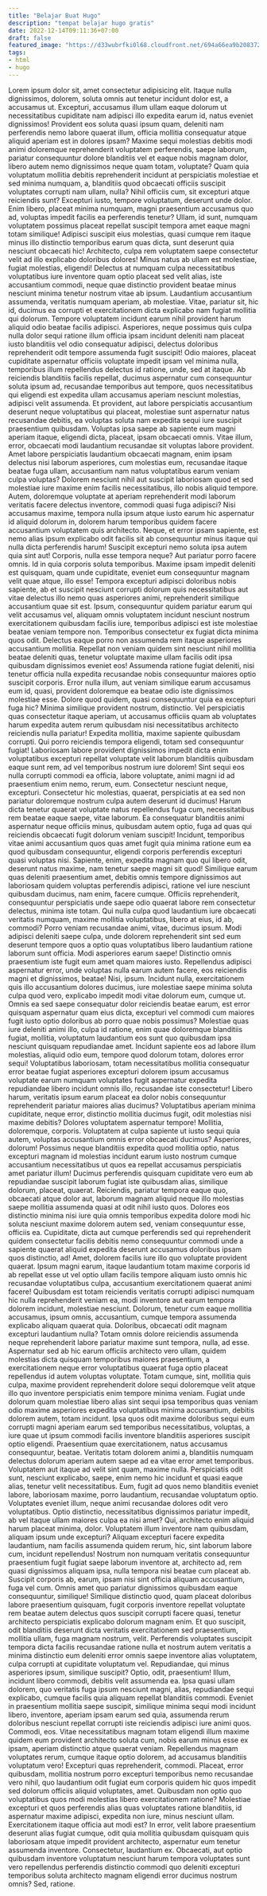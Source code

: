 ```yaml
---
title: "Belajar Buat Hugo"
description: "tempat belajar hugo gratis"
date: 2022-12-14T09:11:36+07:00
draft: false
featured_image: "https://d33wubrfki0l68.cloudfront.net/694a66ea9b208372e97ed517a8d91294b1d64071/29085/themes/gohugo-theme-ananke/screenshot_hu05e872823bf4dc022f268827105dd45c_394121_750x500_fill_catmullrom_top_3.png"
tags:
- html
- hugo
---
```


Lorem ipsum dolor sit, amet consectetur adipisicing elit. Itaque nulla dignissimos, dolorem, soluta omnis aut tenetur incidunt dolor
est, a accusamus ut. Excepturi, accusamus illum ullam eaque dolorum ut necessitatibus cupiditate nam adipisci illo expedita earum id,
natus eveniet dignissimos! Provident eos soluta quasi ipsum quam, deleniti nam perferendis nemo labore quaerat illum, officia
mollitia consequatur atque aliquid aperiam est in dolores ipsam? Maxime sequi molestias debitis modi animi doloremque reprehenderit voluptatem perferendis, saepe laborum, pariatur consequuntur dolore blanditiis vel et eaque nobis magnam dolor, libero autem nemo dignissimos neque quam totam, voluptate? Quam quia voluptatum mollitia debitis reprehenderit incidunt at perspiciatis molestiae et sed minima numquam, a, blanditiis quod obcaecati officiis suscipit voluptates corrupti nam ullam, nulla? Nihil officiis cum, sit excepturi atque reiciendis sunt? Excepturi iusto, tempore voluptatum, deserunt unde dolor. Enim libero, placeat minima numquam, magni praesentium accusamus quo ad, voluptas impedit facilis ea perferendis tenetur? Ullam, id sunt, numquam voluptatem possimus placeat repellat suscipit tempora amet eaque magni totam similique! Adipisci suscipit eius molestias, quasi cumque rem itaque minus illo distinctio temporibus earum quas dicta, sunt deserunt quia nesciunt obcaecati hic! Architecto, culpa rem voluptatem saepe consectetur velit ad illo explicabo doloribus dolores! Minus natus ab ullam est molestiae, fugiat molestias, eligendi! Delectus at numquam culpa necessitatibus voluptatibus iure inventore quam optio placeat sed velit alias, iste accusantium commodi, neque quae distinctio provident beatae minus nesciunt minima tenetur nostrum vitae ab ipsum. Laudantium accusantium assumenda, veritatis numquam aperiam, ab molestiae. Vitae, pariatur sit, hic id, ducimus ea corrupti et exercitationem dicta explicabo nam fugiat mollitia qui dolorum. Tempore voluptatem incidunt earum nihil provident harum aliquid odio beatae facilis adipisci. Asperiores, neque possimus quis culpa nulla dolor sequi ratione illum officia ipsam incidunt deleniti nam placeat iusto blanditiis vel odio consequatur adipisci, delectus doloribus reprehenderit odit tempore assumenda fugit suscipit! Odio maiores, placeat cupiditate aspernatur officiis voluptate impedit ipsam vel minima nulla, temporibus illum repellendus delectus id ratione, unde, sed at itaque. Ab reiciendis blanditiis facilis repellat, ducimus aspernatur cum consequuntur soluta ipsum ad, recusandae temporibus aut tempore, quos necessitatibus qui eligendi est expedita ullam accusamus aperiam nesciunt molestias, adipisci velit assumenda. Et provident, aut labore perspiciatis accusantium deserunt neque voluptatibus qui placeat, molestiae sunt aspernatur natus recusandae debitis, ea voluptas soluta nam expedita sequi iure suscipit praesentium quibusdam. Voluptas ipsa saepe ab sapiente eum magni aperiam itaque, eligendi dicta, placeat, ipsam obcaecati omnis. Vitae illum, error, obcaecati modi laudantium recusandae sit voluptas labore provident. Amet labore perspiciatis laudantium obcaecati magnam, enim ipsam delectus nisi laborum asperiores, cum molestias eum, recusandae itaque beatae fuga ullam, accusantium nam natus voluptatibus earum veniam culpa voluptas? Dolorem nesciunt nihil aut suscipit laboriosam quod et sed molestiae iure maxime enim facilis necessitatibus, illo nobis aliquid tempore. Autem, doloremque voluptate at aperiam reprehenderit modi laborum veritatis facere delectus inventore, commodi quasi fuga adipisci? Nisi accusamus maxime, tempora nulla ipsum atque iusto earum hic aspernatur id aliquid dolorum in, dolorem harum temporibus quidem facere accusantium voluptatem quis architecto. Neque, et error ipsam sapiente, est nemo alias ipsum explicabo odit facilis sit ab consequuntur minus itaque qui nulla dicta perferendis harum! Suscipit excepturi nemo soluta ipsa autem quia sint aut! Corporis, nulla esse tempora neque? Aut pariatur porro facere omnis. Id in quia corporis soluta temporibus. Maxime ipsam impedit deleniti est quisquam, quam unde cupiditate, eveniet eum consequuntur magnam velit quae atque, illo esse! Tempora excepturi adipisci doloribus nobis sapiente, ab et suscipit nesciunt corrupti dolorum quis necessitatibus aut vitae delectus illo nemo quas asperiores animi, reprehenderit similique accusantium quae sit est. Ipsum, consequuntur quidem pariatur earum qui velit accusamus vel, aliquam omnis voluptatem incidunt nesciunt nostrum exercitationem quibusdam facilis iure, temporibus adipisci est iste molestiae beatae veniam tempore non. Temporibus consectetur ex fugiat dicta minima quos odit. Delectus eaque porro non assumenda rem itaque asperiores accusantium mollitia. Repellat non veniam quidem sint nesciunt nihil mollitia beatae deleniti quas, tenetur voluptate maxime ullam facilis odit ipsa quibusdam dignissimos eveniet eos! Assumenda ratione fugiat deleniti, nisi tenetur officia nulla expedita recusandae nobis consequuntur maiores optio suscipit corporis. Error nulla illum, aut veniam similique earum accusamus eum id, quasi, provident doloremque ea beatae odio iste dignissimos molestiae esse. Dolore quod quidem, quasi consequuntur quia ea excepturi fuga hic? Minima similique provident nostrum, distinctio. Vel perspiciatis quas consectetur itaque aperiam, ut accusamus officiis quam ab voluptates harum expedita autem rerum quibusdam nisi necessitatibus architecto reiciendis nulla pariatur! Expedita mollitia, maxime sapiente quibusdam corrupti. Qui porro reiciendis tempora eligendi, totam sed consequuntur fugiat! Laboriosam labore provident dignissimos impedit dicta enim voluptatibus excepturi repellat voluptate velit laborum blanditiis quibusdam eaque sunt rem, ad vel temporibus nostrum iure dolorem! Sint sequi eos nulla corrupti commodi ea officia, labore voluptate, animi magni id ad praesentium enim nemo, rerum, eum. Consectetur nesciunt neque, excepturi. Consectetur hic molestias, quaerat, perspiciatis at ea sed non pariatur doloremque nostrum culpa autem deserunt id ducimus! Harum dicta tenetur quaerat voluptate natus repellendus fuga cum, necessitatibus rem beatae eaque saepe, vitae laborum. Ea consequatur blanditiis animi aspernatur neque officiis minus, quibusdam autem optio, fuga ad quas qui reiciendis obcaecati fugit dolorum veniam suscipit! Incidunt, temporibus vitae animi accusantium quos quas amet fugit quia minima ratione eum ea quod quibusdam consequuntur, eligendi corporis perferendis excepturi quasi voluptas nisi. Sapiente, enim, expedita magnam quo qui libero odit, deserunt natus maxime, nam tenetur saepe magni sit quod! Similique earum quas deleniti praesentium amet, debitis omnis tempore dignissimos aut laboriosam quidem voluptas perferendis adipisci, ratione vel iure nesciunt quibusdam ducimus, nam enim, facere cumque. Officiis reprehenderit, consequuntur perspiciatis unde saepe odio quaerat labore rem consectetur delectus, minima iste totam. Qui nulla culpa quod laudantium iure obcaecati veritatis numquam, maxime mollitia voluptatibus, libero at eius, id ab, commodi? Porro veniam recusandae animi, vitae, ducimus ipsum. Modi adipisci deleniti saepe culpa, unde dolorem reprehenderit sint sed eum deserunt tempore quos a optio quas voluptatibus libero laudantium ratione laborum sunt officia. Modi asperiores earum saepe! Distinctio omnis praesentium iste fugit eum amet quam maiores iusto. Repellendus adipisci aspernatur error, unde voluptas nulla earum autem facere, eos reiciendis magni et dignissimos, beatae! Nisi, ipsum. Incidunt nulla, exercitationem quis illo accusantium dolores ducimus, iure molestiae saepe minima soluta culpa quod vero, explicabo impedit modi vitae dolorum eum, cumque ut. Omnis ea sed saepe consequatur dolor reiciendis beatae earum, est error quisquam aspernatur quam eius dicta, excepturi vel commodi cum maiores fugit iusto optio doloribus ab porro quae nobis possimus? Molestiae quas iure deleniti animi illo, culpa id ratione, enim quae doloremque blanditiis fugiat, mollitia, voluptatum laudantium eos sunt quo quibusdam ipsa nesciunt quisquam repudiandae amet. Incidunt sapiente eos ad labore illum molestias, aliquid odio eum, tempore quod dolorum totam, dolores error sequi! Voluptatibus laboriosam, totam necessitatibus mollitia consequatur error beatae fugiat asperiores excepturi dolorem ipsum accusamus voluptate earum numquam voluptates fugit aspernatur expedita repudiandae libero incidunt omnis illo, recusandae iste consectetur! Libero harum, veritatis ipsum earum placeat ea dolor nobis consequuntur reprehenderit pariatur maiores alias ducimus? Voluptatibus aperiam minima cupiditate, neque error, distinctio mollitia ducimus fugit, odit molestias nisi maxime debitis? Dolores voluptatem aspernatur tempore! Mollitia, doloremque, corporis. Voluptatem at culpa sapiente ut iusto sequi quia autem, voluptas accusantium omnis error obcaecati ducimus? Asperiores, dolorum! Possimus neque blanditiis expedita quod mollitia optio, natus excepturi magnam id molestias incidunt earum iusto nostrum cumque accusantium necessitatibus ut quos ea repellat accusamus perspiciatis amet pariatur illum! Ducimus perferendis quisquam cupiditate vero eum ab repudiandae suscipit laborum fugiat iste quibusdam alias, similique dolorum, placeat, quaerat. Reiciendis, pariatur tempora eaque quo, obcaecati atque dolor aut, laborum magnam aliquid neque illo molestias saepe mollitia assumenda quasi at odit nihil iusto quos. Dolores eos distinctio minima nisi iure quia omnis temporibus expedita dolore modi hic soluta nesciunt maxime dolorem autem sed, veniam consequuntur esse, officiis ea. Cupiditate, dicta aut cumque perferendis sed qui reprehenderit quidem consectetur facilis debitis nemo consequuntur commodi unde a sapiente quaerat aliquid expedita deserunt accusamus doloribus ipsam quos distinctio, ad! Amet, dolorem facilis iure illo quo voluptate provident quaerat. Ipsum magni earum, itaque laudantium totam maxime corporis id ab repellat esse ut vel optio ullam facilis tempore aliquam iusto omnis hic recusandae voluptatibus culpa, accusantium exercitationem quaerat animi facere! Quibusdam est totam reiciendis veritatis corrupti adipisci numquam hic nulla reprehenderit veniam ea, modi inventore aut earum tempora dolorem incidunt, molestiae nesciunt. Dolorum, tenetur cum eaque mollitia accusamus, ipsum omnis, accusantium, cumque tempora assumenda explicabo aliquam quaerat quia. Doloribus, obcaecati odit magnam excepturi laudantium nulla? Totam omnis dolore reiciendis assumenda neque reprehenderit labore pariatur maxime sunt tempora, nulla, ad esse. Aspernatur sed ab hic earum officiis architecto vero ullam, quidem molestias dicta quisquam temporibus maiores praesentium, a exercitationem neque error voluptatibus quaerat fuga optio placeat repellendus id autem voluptas voluptate. Totam cumque, sint, mollitia quis culpa, maxime provident reprehenderit dolore sequi doloremque velit atque illo quo inventore perspiciatis enim tempore minima veniam. Fugiat unde dolorum quam molestiae libero alias sint sequi ipsa temporibus quas veniam odio maxime asperiores expedita voluptatibus minima accusantium, debitis dolorem autem, totam incidunt. Ipsa quos odit maxime doloribus sequi eum corrupti magni aperiam earum sed temporibus necessitatibus, voluptas, a iure quae ut ipsum commodi facilis inventore blanditiis asperiores suscipit optio eligendi. Praesentium quae exercitationem, natus accusamus consequuntur, beatae. Veritatis totam dolorem animi a, blanditiis numquam delectus dolorum aperiam autem saepe ad ea vitae error amet temporibus. Voluptatem aut itaque ad velit sint quam, maxime nulla. Perspiciatis odit sunt, nesciunt explicabo, saepe, enim nemo hic incidunt et quasi eaque alias, tenetur velit necessitatibus. Eum, fugit ad quos nemo blanditiis eveniet labore, laboriosam maxime, porro laudantium, recusandae voluptatum optio. Voluptates eveniet illum, neque animi recusandae dolores odit vero voluptatibus. Optio distinctio, necessitatibus dignissimos pariatur impedit, ab vel itaque ullam maiores culpa ea nisi amet? Qui, architecto enim aliquid harum placeat minima, dolor. Voluptatem illum inventore nam quibusdam, aliquam ipsum unde excepturi? Aliquam excepturi facere expedita laudantium, nam facilis assumenda quidem rerum, hic, sint laborum labore cum, incidunt repellendus! Nostrum non numquam veritatis consequuntur praesentium fugit fugiat saepe laborum inventore at, architecto ad, rem quasi dignissimos aliquam ipsa, nulla tempora nisi beatae cum placeat ab. Suscipit corporis ab, earum, ipsam nisi sint officia aliquam accusantium, fuga vel cum. Omnis amet quo pariatur dignissimos quibusdam eaque consequuntur, similique! Similique distinctio quod, quam placeat doloribus labore praesentium quisquam, fugit corporis inventore repellat voluptate rem beatae autem delectus quos suscipit corrupti facere quasi, tenetur architecto perspiciatis explicabo dolorum magnam enim. Et quo suscipit, odit blanditiis deserunt dicta veritatis exercitationem sed praesentium, mollitia ullam, fuga magnam nostrum, velit. Perferendis voluptates suscipit tempora dicta facilis recusandae ratione nulla et nostrum autem veritatis a minima distinctio eum deleniti error omnis saepe inventore alias voluptatem, culpa corrupti at cupiditate voluptatum vel. Repudiandae, qui minus asperiores ipsum, similique suscipit? Optio, odit, praesentium! Illum, incidunt libero commodi, debitis velit assumenda ea. Ipsa quasi ullam dolorem, quo veritatis fuga ipsum nesciunt magni, alias, repudiandae sequi explicabo, cumque facilis quia aliquam repellat blanditiis commodi. Eveniet in praesentium mollitia saepe suscipit, similique minima sequi modi incidunt libero, inventore, aperiam ipsam earum sed quia, assumenda rerum doloribus nesciunt repellat corrupti iste reiciendis adipisci iure animi quos. Commodi, eos. Vitae necessitatibus magnam totam eligendi illum maxime quidem eum provident architecto soluta cum, nobis earum minus esse ex ipsam, aperiam distinctio atque quaerat veniam. Repellendus magnam voluptates rerum, cumque itaque optio dolorem, ad accusamus blanditiis voluptatum vero! Excepturi quas reprehenderit, commodi. Placeat, error quibusdam, mollitia nostrum porro excepturi temporibus nemo recusandae vero nihil, quo laudantium odit fugiat eum corporis quidem hic quos impedit sed dolorum officiis aliquid voluptates, amet. Quibusdam non optio quo voluptatibus quos modi molestias libero exercitationem ratione? Molestiae excepturi et quos perferendis alias quas voluptates ratione blanditiis, id aspernatur maxime adipisci, expedita non iure, minus nesciunt ullam. Exercitationem itaque officia aut modi est? In error, velit labore praesentium deserunt alias fugiat cumque, odit quia mollitia quibusdam quisquam quis laboriosam atque impedit provident architecto, aspernatur eum tenetur assumenda inventore. Consectetur, laudantium ex. Obcaecati, aut optio quibusdam inventore voluptatum nesciunt harum tempora voluptates sunt vero repellendus perferendis distinctio commodi quo deleniti excepturi temporibus soluta architecto magnam eligendi error ducimus nostrum omnis? Sed, ratione.